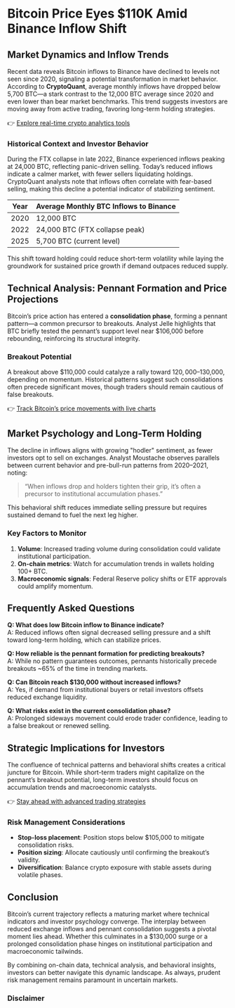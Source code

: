 # Bitcoin Price Eyes $110K Amid Binance Inflow Shift  

## Market Dynamics and Inflow Trends  

Recent data reveals Bitcoin inflows to Binance have declined to levels not seen since 2020, signaling a potential transformation in market behavior. According to **CryptoQuant**, average monthly inflows have dropped below 5,700 BTC—a stark contrast to the 12,000 BTC average since 2020 and even lower than bear market benchmarks. This trend suggests investors are moving away from active trading, favoring long-term holding strategies.  

👉 [Explore real-time crypto analytics tools](https://bit.ly/okx-bonus)  

### **Historical Context and Investor Behavior**  
During the FTX collapse in late 2022, Binance experienced inflows peaking at 24,000 BTC, reflecting panic-driven selling. Today’s reduced inflows indicate a calmer market, with fewer sellers liquidating holdings. CryptoQuant analysts note that inflows often correlate with fear-based selling, making this decline a potential indicator of stabilizing sentiment.  

| Year | Average Monthly BTC Inflows to Binance |  
|------|----------------------------------------|  
| 2020 | 12,000 BTC                              |  
| 2022 | 24,000 BTC (FTX collapse peak)          |  
| 2025 | 5,700 BTC (current level)               |  

This shift toward holding could reduce short-term volatility while laying the groundwork for sustained price growth if demand outpaces reduced supply.  

## Technical Analysis: Pennant Formation and Price Projections  

Bitcoin’s price action has entered a **consolidation phase**, forming a pennant pattern—a common precursor to breakouts. Analyst Jelle highlights that BTC briefly tested the pennant’s support level near $106,000 before rebounding, reinforcing its structural integrity.  

### **Breakout Potential**  
A breakout above $110,000 could catalyze a rally toward $120,000–$130,000, depending on momentum. Historical patterns suggest such consolidations often precede significant moves, though traders should remain cautious of false breakouts.  

👉 [Track Bitcoin’s price movements with live charts](https://bit.ly/okx-bonus)  

## Market Psychology and Long-Term Holding  

The decline in inflows aligns with growing "hodler" sentiment, as fewer investors opt to sell on exchanges. Analyst Moustache observes parallels between current behavior and pre-bull-run patterns from 2020–2021, noting:  

> “When inflows drop and holders tighten their grip, it’s often a precursor to institutional accumulation phases.”  

This behavioral shift reduces immediate selling pressure but requires sustained demand to fuel the next leg higher.  

### **Key Factors to Monitor**  
1. **Volume**: Increased trading volume during consolidation could validate institutional participation.  
2. **On-chain metrics**: Watch for accumulation trends in wallets holding 100+ BTC.  
3. **Macroeconomic signals**: Federal Reserve policy shifts or ETF approvals could amplify momentum.  

## Frequently Asked Questions  

**Q: What does low Bitcoin inflow to Binance indicate?**  
A: Reduced inflows often signal decreased selling pressure and a shift toward long-term holding, which can stabilize prices.  

**Q: How reliable is the pennant formation for predicting breakouts?**  
A: While no pattern guarantees outcomes, pennants historically precede breakouts ~65% of the time in trending markets.  

**Q: Can Bitcoin reach $130,000 without increased inflows?**  
A: Yes, if demand from institutional buyers or retail investors offsets reduced exchange liquidity.  

**Q: What risks exist in the current consolidation phase?**  
A: Prolonged sideways movement could erode trader confidence, leading to a false breakout or renewed selling.  

## Strategic Implications for Investors  

The confluence of technical patterns and behavioral shifts creates a critical juncture for Bitcoin. While short-term traders might capitalize on the pennant’s breakout potential, long-term investors should focus on accumulation trends and macroeconomic catalysts.  

👉 [Stay ahead with advanced trading strategies](https://bit.ly/okx-bonus)  

### **Risk Management Considerations**  
- **Stop-loss placement**: Position stops below $105,000 to mitigate consolidation risks.  
- **Position sizing**: Allocate cautiously until confirming the breakout’s validity.  
- **Diversification**: Balance crypto exposure with stable assets during volatile phases.  

## Conclusion  

Bitcoin’s current trajectory reflects a maturing market where technical indicators and investor psychology converge. The interplay between reduced exchange inflows and pennant consolidation suggests a pivotal moment lies ahead. Whether this culminates in a $130,000 surge or a prolonged consolidation phase hinges on institutional participation and macroeconomic tailwinds.  

By combining on-chain data, technical analysis, and behavioral insights, investors can better navigate this dynamic landscape. As always, prudent risk management remains paramount in uncertain markets.  

### **Disclaimer**  